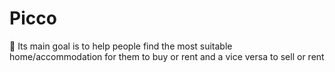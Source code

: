 # Picco

🎯 Its main goal is to help people find the most 
suitable home/accommodation for them to buy or rent and a 
vice versa to sell or rent
